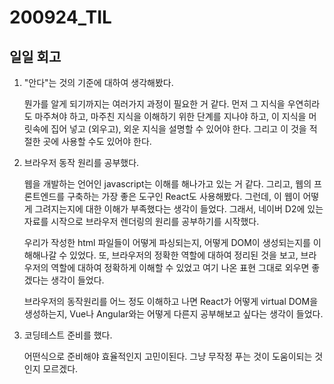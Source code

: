 200924_TIL
===

일일 회고
---
1. "안다"는 것의 기준에 대하여 생각해봤다.

    뭔가를 알게 되기까지는 여러가지 과정이 필요한 거 같다. 먼저 그 지식을 우연히라도 마주쳐야 하고, 마주친 지식을 이해하기 위한 단계를 지나야 하고, 이 지식을 머릿속에 집어 넣고 (외우고), 외운 지식을 설명할 수 있어야 한다. 그리고 이 것을 적절한 곳에 사용할 수도 있어야 한다.

2. 브라우저 동작 원리를 공부했다.

    웹을 개발하는 언어인 javascript는 이해를 해나가고 있는 거 같다. 그리고, 웹의 프론트엔드를 구축하는 가장 좋은 도구인 React도 사용해봤다. 그런데, 이 웹이 어떻게 그려지는지에 대한 이해가 부족했다는 생각이 들었다. 그래서, 네이버 D2에 있는 자료를 시작으로 브라우저 렌더링의 원리를 공부하기를 시작했다.

    우리가 작성한 html 파일들이 어떻게 파싱되는지, 어떻게 DOM이 생성되는지를 이해해나갈 수 있었다. 또, 브라우저의 정확한 역할에 대하여 정리된 것을 보고, 브라우저의 역할에 대하여 정확하게 이해할 수 있었고 여기 나온 표현 그대로 외우면 좋겠다는 생각이 들었다.

    브라우저의 동작원리를 어느 정도 이해하고 나면 React가 어떻게 virtual DOM을 생성하는지, Vue나 Angular와는 어떻게 다른지 공부해보고 싶다는 생각이 들었다.

3. 코딩테스트 준비를 했다.

    어떤식으로 준비해야 효율적인지 고민이된다. 그냥 무작정 푸는 것이 도움이되는 것인지 모르겠다.

